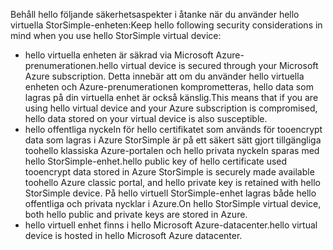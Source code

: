 <!--v-sharos 10/13/2105 virtual device security-->

<span data-ttu-id="01942-101">Behåll hello följande säkerhetsaspekter i åtanke när du använder hello virtuella StorSimple-enheten:</span><span class="sxs-lookup"><span data-stu-id="01942-101">Keep hello following security considerations in mind when you use hello StorSimple virtual device:</span></span>

* <span data-ttu-id="01942-102">hello virtuella enheten är säkrad via Microsoft Azure-prenumerationen.</span><span class="sxs-lookup"><span data-stu-id="01942-102">hello virtual device is secured through your Microsoft Azure subscription.</span></span> <span data-ttu-id="01942-103">Detta innebär att om du använder hello virtuella enheten och Azure-prenumerationen komprometteras, hello data som lagras på din virtuella enhet är också känslig.</span><span class="sxs-lookup"><span data-stu-id="01942-103">This means that if you are using hello virtual device and your Azure subscription is compromised, hello data stored on your virtual device is also susceptible.</span></span>
* <span data-ttu-id="01942-104">hello offentliga nyckeln för hello certifikatet som används för tooencrypt data som lagras i Azure StorSimple är på ett säkert sätt gjort tillgängliga toohello klassiska Azure-portalen och hello privata nyckeln sparas med hello StorSimple-enhet.</span><span class="sxs-lookup"><span data-stu-id="01942-104">hello public key of hello certificate used tooencrypt data stored in Azure StorSimple is securely made available toohello Azure classic portal, and hello private key is retained with hello StorSimple device.</span></span> <span data-ttu-id="01942-105">På hello virtuell StorSimple-enhet lagras både hello offentliga och privata nycklar i Azure.</span><span class="sxs-lookup"><span data-stu-id="01942-105">On hello StorSimple virtual device, both hello public and private keys are stored in Azure.</span></span>
* <span data-ttu-id="01942-106">hello virtuell enhet finns i hello Microsoft Azure-datacenter.</span><span class="sxs-lookup"><span data-stu-id="01942-106">hello virtual device is hosted in hello Microsoft Azure datacenter.</span></span>

